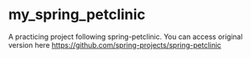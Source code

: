 # my_spring_petclinic
A practicing project following spring-petclinic.
You can access original version here  https://github.com/spring-projects/spring-petclinic

